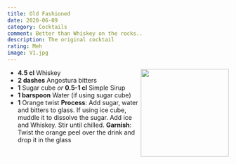 ```yaml
---
title: Old Fashioned
date: 2020-06-09
category: Cocktails
comment: Better than Whiskey on the rocks..
description: The original cocktail
rating: Meh
image: V1.jpg
---
```


<img src="V1.jpg" width="200px" height="200px" style="float: right;">

 - **4.5 cl** Whiskey
 - **2 dashes** Angostura bitters
 - **1** Sugar cube *or* **0.5-1 cl** Simple Sirup
 - **1 barspoon** Water (if using sugar cube)
 - **1** Orange twist
 **Process**: Add sugar, water and bitters to glass. If using ice cube, muddle it to dissolve the sugar. Add ice and Whiskey. Stir until chilled. 
 **Garnish**: Twist the orange peel over the drink and drop it in the glass

<p style="clear: right; display: block;"></p>

 [v1]: V1.jpg  